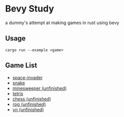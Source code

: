 # Bevy Study

a dummy's attempt at making games in rust using bevy

## Usage
```
cargo run --example <game>
```

## Game List
- [space-invader](https://github.com/eyzi/bevy-study/tree/main/examples/space-invaders)
- [snake](https://github.com/eyzi/bevy-study/tree/main/examples/snake)
- [minesweeper (unfinished)](https://github.com/eyzi/bevy-study/tree/main/examples/minesweeper)
- [tetris](https://github.com/eyzi/bevy-study/tree/main/examples/tetris)
- [chess (unfinished)](https://github.com/eyzi/bevy-study/tree/main/examples/chess)
- [rpg (unfinished)](https://github.com/eyzi/bevy-study/tree/main/examples/rpg)
- [vn (unfinished)](https://github.com/eyzi/bevy-study/tree/main/examples/vn)
